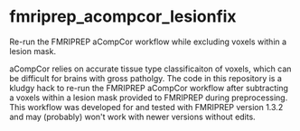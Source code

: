# fmriprep_acompcor_lesionfix
Re-run the FMRIPREP aCompCor workflow while excluding voxels within a lesion mask.

aCompCor relies on accurate tissue type classificaiton of voxels, which can be difficult for brains with gross patholgy. The code in this repository is a kludgy hack to re-run the FMRIPREP aCompCor workflow after subtracting a voxels within a lesion mask provided to FMRIPREP during preprocessing. This workflow was developed for and tested with FMRIPREP version 1.3.2 and may (probably) won't work with newer versions without edits.
